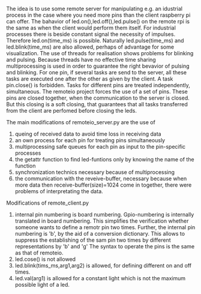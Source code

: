 The idea is to use some remote server for manipulating e.g. an idustrial process in the case where you need more pins than the client raspberry pi can offer.
The bahavior of led.on(),led.off(),led.pulse() on the remote rpi is the same as when the client would perform them itself.
For industrial processes there is beside constant signal the necessity of impulses. Therefore led.on(time_ms) is possible. Naturally led.pulse(time_ms) and led.blink(time_ms) are also
allowed, perhaps of advantage for some visualization. The use of threads for realisation shows problems for blinking and pulsing. Because threads have no effective time sharing multiprocessing is used
in order to guarantee the right bevavior of pulsing and blinking. For one pin, if several tasks are send to the server, all these tasks are executed one after the other as given by the client. A task pin.close() is forbidden. Tasks for different pins are treated independently, simultaneous. The remoteio project forces the use of a set of pins. These pins are closed together, when the communication to the server is closed. But this closing is a soft closing, that guarantees that all tasks transferred from the client are perfomed before closing the leds.  

The main modifications of remoteio_server.py are the use of 
  1. queing of received data to avoid time loss in receiving data
  2. an own process for each pin for treating pins simultaneously
  3. multiprocessing safe queues for each pin as input to the pin-specific processes
  4. the getattr function to find led-funtions only by knowing the name of the function
  5. synchronization technics necessary because of multiprocessing
  6. the communication with the reveive-buffer, necessary because when more data then receive-buffer(size)=1024 come in together, there were problems of interpretating the data. 


Modifications of remote_client.py 
1. internal pin numbering is board numbering. Gpio-numbering is internally translated in board numbering. This simplifies the verification whether someone wants to define a remotr pin two times.
   Further, the internal pin numbering is 'b', by the aid of a conversion dictionary. This allows to suppress the establishing of the sam pin two times by different representations by 'b' and 'g'
   The syntax to operate the pins is the same as that of remoteio.
2. led.cose() is not allowed
3. led.blink(tims_ms,arg1,arg2) is allowed, for defining different on and off times.
4. led.val(arg1) is allowed for a constant light which is not the maximum possible light of a led.
